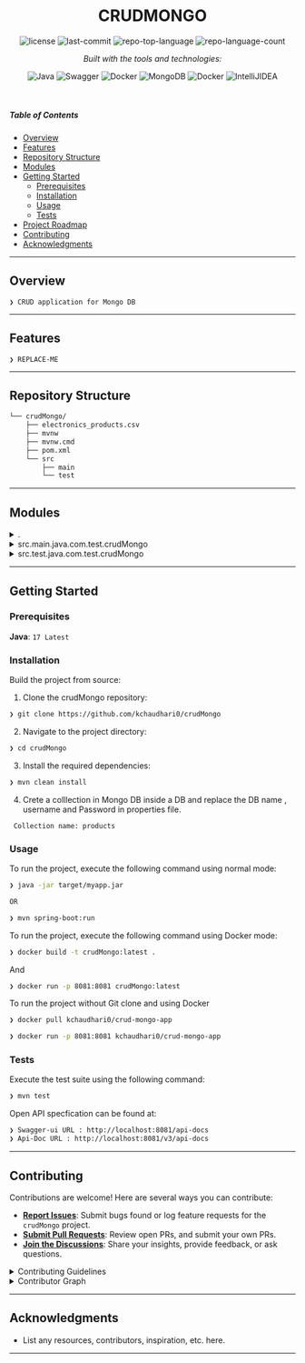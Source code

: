 <p align="center">
    <h1 align="center">CRUDMONGO</h1>
</p>
<p align="center">
    <em><cod❯CRUD API for  Mongo DB</code></em>
</p>
<p align="center">
	<img src="https://img.shields.io/github/license/kchaudhari0/crudMongo?style=flat&logo=opensourceinitiative&logoColor=white&color=fbff00" alt="license">
	<img src="https://img.shields.io/github/last-commit/kchaudhari0/crudMongo?style=flat&logo=git&logoColor=white&color=fbff00" alt="last-commit">
	<img src="https://img.shields.io/github/languages/top/kchaudhari0/crudMongo?style=flat&color=fbff00" alt="repo-top-language">
	<img src="https://img.shields.io/github/languages/count/kchaudhari0/crudMongo?style=flat&color=fbff00" alt="repo-language-count">
</p>
<p align="center">
		<em>Built with the tools and technologies:</em>
</p>
<p align="center">
	<img src="https://img.shields.io/badge/java-%23ED8B00.svg?style=flat&logo=openjdk&logoColor=white" alt="Java">
    <img src="https://img.shields.io/badge/-Swagger-%23Clojure?style=flat&logo=swagger&logoColor=white" alt="Swagger">
    <img src="https://img.shields.io/badge/Docker-2496ED?logo=docker&logoColor=fff" alt="Docker">
    <img src="https://img.shields.io/badge/MongoDB-%234ea94b.svg?logo=mongodb&logoColor=white" alt="MongoDB">
    <img src="https://img.shields.io/badge/Spring%20Boot-6DB33F?logo=springboot&logoColor=fff" alt="Docker">
    <img src="https://img.shields.io/badge/IntelliJIDEA-000000.svg?logo=intellij-idea&logoColor=white" alt="IntelliJIDEA">
</p>

<br>

#####  Table of Contents

- [ Overview](#-overview)
- [ Features](#-features)
- [ Repository Structure](#-repository-structure)
- [ Modules](#-modules)
- [ Getting Started](#-getting-started)
    - [ Prerequisites](#-prerequisites)
    - [ Installation](#-installation)
    - [ Usage](#-usage)
    - [ Tests](#-tests)
- [ Project Roadmap](#-project-roadmap)
- [ Contributing](#-contributing)
- [ Acknowledgments](#-acknowledgments)

---

##  Overview

<code>❯ CRUD application for Mongo DB</code>

---

##  Features

<code>❯ REPLACE-ME</code>

---

##  Repository Structure

```sh
└── crudMongo/
    ├── electronics_products.csv
    ├── mvnw
    ├── mvnw.cmd
    ├── pom.xml
    └── src
        ├── main
        └── test
```

---

##  Modules

<details closed><summary>.</summary>

| File | Summary |
| --- | --- |
| [mvnw](https://github.com/kchaudhari0/crudMongo/blob/main/mvnw) |

</details>

<details closed><summary>src.main.java.com.test.crudMongo</summary>

| File | Summary |
| --- | --- |
| [Product.java](https://github.com/kchaudhari0/crudMongo/blob/main/src/main/java/com/test/crudMongo/Product.java) |
| [ProductService.java](https://github.com/kchaudhari0/crudMongo/blob/main/src/main/java/com/test/crudMongo/ProductService.java) |
| [ProductRepository.java](https://github.com/kchaudhari0/crudMongo/blob/main/src/main/java/com/test/crudMongo/ProductRepository.java) |
| [CrudMongoApplication.java](https://github.com/kchaudhari0/crudMongo/blob/main/src/main/java/com/test/crudMongo/CrudMongoApplication.java) |
| [DataLoader.java](https://github.com/kchaudhari0/crudMongo/blob/main/src/main/java/com/test/crudMongo/DataLoader.java) |
| [ProductController.java](https://github.com/kchaudhari0/crudMongo/blob/main/src/main/java/com/test/crudMongo/ProductController.java) |
</details>

<details closed><summary>src.test.java.com.test.crudMongo</summary>

| File | Summary |
| --- | --- |
| [CrudMongoApplicationTests.java](https://github.com/kchaudhari0/crudMongo/blob/main/src/test/java/com/test/crudMongo/CrudMongoApplicationTests.java) |
</details>

---

##  Getting Started

###  Prerequisites

**Java**: `17 Latest`

###  Installation

Build the project from source:

1. Clone the crudMongo repository:
```sh
❯ git clone https://github.com/kchaudhari0/crudMongo
```

2. Navigate to the project directory:
```sh
❯ cd crudMongo
```

3. Install the required dependencies:
```sh
❯ mvn clean install
```
4. Crete a colllection in Mongo DB inside a DB and replace the DB name , username and Password in properties file.

```
 Collection name: products
```

###  Usage

To run the project, execute the following command using normal mode:

```sh
❯ java -jar target/myapp.jar

OR 

❯ mvn spring-boot:run
```
To run the project, execute the following command using Docker mode:

```sh
❯ docker build -t crudMongo:latest .
```
And
```sh
❯ docker run -p 8081:8081 crudMongo:latest
```
To run the project without Git clone and using Docker

```sh
❯ docker pull kchaudhari0/crud-mongo-app

❯ docker run -p 8081:8081 kchaudhari0/crud-mongo-app
```
###  Tests

Execute the test suite using the following command:

```sh
❯ mvn test
```
Open API specfication can be found at:

```sh
❯ Swagger-ui URL : http://localhost:8081/api-docs
❯ Api-Doc URL : http://localhost:8081/v3/api-docs
```

---

##  Contributing

Contributions are welcome! Here are several ways you can contribute:

- **[Report Issues](https://github.com/kchaudhari0/crudMongo/issues)**: Submit bugs found or log feature requests for the `crudMongo` project.
- **[Submit Pull Requests](https://github.com/kchaudhari0/crudMongo/blob/main/CONTRIBUTING.md)**: Review open PRs, and submit your own PRs.
- **[Join the Discussions](https://github.com/kchaudhari0/crudMongo/discussions)**: Share your insights, provide feedback, or ask questions.

<details closed>
<summary>Contributing Guidelines</summary>

1. **Fork the Repository**: Start by forking the project repository to your github account.
2. **Clone Locally**: Clone the forked repository to your local machine using a git client.
   ```sh
   git clone https://github.com/kchaudhari0/crudMongo
   ```
3. **Create a New Branch**: Always work on a new branch, giving it a descriptive name.
   ```sh
   git checkout -b new-feature-x
   ```
4. **Make Your Changes**: Develop and test your changes locally.
5. **Commit Your Changes**: Commit with a clear message describing your updates.
   ```sh
   git commit -m 'Implemented new feature x.'
   ```
6. **Push to github**: Push the changes to your forked repository.
   ```sh
   git push origin new-feature-x
   ```
7. **Submit a Pull Request**: Create a PR against the original project repository. Clearly describe the changes and their motivations.
8. **Review**: Once your PR is reviewed and approved, it will be merged into the main branch. Congratulations on your contribution!
</details>

<details closed>
<summary>Contributor Graph</summary>
<br>
<p align="left">
   <a href="https://github.com{/kchaudhari0/crudMongo/}graphs/contributors">
      <img src="https://contrib.rocks/image?repo=kchaudhari0/crudMongo">
   </a>
</p>
</details>

---

##  Acknowledgments

- List any resources, contributors, inspiration, etc. here.

---